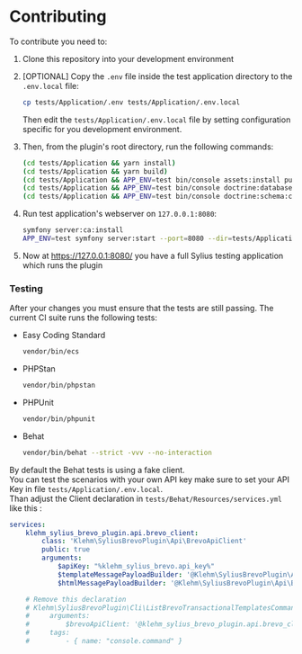 # Contributing

To contribute you need to:

1. Clone this repository into your development environment

2. [OPTIONAL] Copy the `.env` file inside the test application directory to the `.env.local` file:

   ```bash
   cp tests/Application/.env tests/Application/.env.local
   ```

   Then edit the `tests/Application/.env.local` file by setting configuration specific for you development environment.

3. Then, from the plugin's root directory, run the following commands:

   ```bash
   (cd tests/Application && yarn install)
   (cd tests/Application && yarn build)
   (cd tests/Application && APP_ENV=test bin/console assets:install public)
   (cd tests/Application && APP_ENV=test bin/console doctrine:database:create)
   (cd tests/Application && APP_ENV=test bin/console doctrine:schema:create)
   ```
4. Run test application's webserver on `127.0.0.1:8080`:

      ```bash
      symfony server:ca:install
      APP_ENV=test symfony server:start --port=8080 --dir=tests/Application/public --daemon
      ```

4. Now at https://127.0.0.1:8080/ you have a full Sylius testing application which runs the plugin

### Testing

After your changes you must ensure that the tests are still passing. The current CI suite runs the following tests:

* Easy Coding Standard

  ```bash
  vendor/bin/ecs
  ```

* PHPStan

  ```bash
  vendor/bin/phpstan 
  ```

* PHPUnit

  ```bash
  vendor/bin/phpunit
  ```

* Behat

  ```bash
  vendor/bin/behat --strict -vvv --no-interaction
  ```

By default the Behat tests is using a fake client.<br />
You can test the scenarios with your own API key make sure to set your API Key in file `tests/Application/.env.local`.<br />
Than adjust the Client declaration in `tests/Behat/Resources/services.yml` like this :
```yaml
services:
    klehm_sylius_brevo_plugin.api.brevo_client:
        class: 'Klehm\SyliusBrevoPlugin\Api\BrevoApiClient'
        public: true
        arguments:
            $apiKey: "%klehm_sylius_brevo.api_key%"
            $templateMessagePayloadBuilder: '@Klehm\SyliusBrevoPlugin\Api\Builder\TemplateMessagePayloadBuilderInterface'
            $htmlMessagePayloadBuilder: '@Klehm\SyliusBrevoPlugin\Api\Builder\HtmlMessagePayloadBuilderInterface'

    # Remove this declaration
    # Klehm\SyliusBrevoPlugin\Cli\ListBrevoTransactionalTemplatesCommand:
    #     arguments:
    #         $brevoApiClient: '@klehm_sylius_brevo_plugin.api.brevo_client'
    #     tags:
    #         - { name: "console.command" }
```
